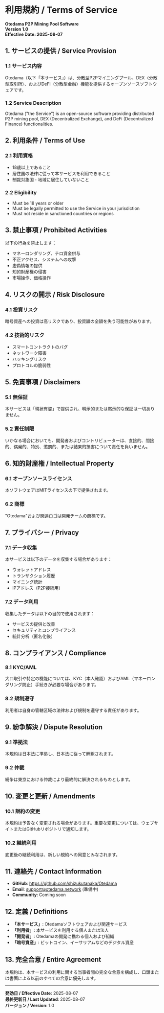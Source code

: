# 利用規約 / Terms of Service

**Otedama P2P Mining Pool Software**  
**Version 1.0**  
**Effective Date: 2025-08-07**

## 1. サービスの提供 / Service Provision

### 1.1 サービス内容
Otedama（以下「本サービス」）は、分散型P2Pマイニングプール、DEX（分散型取引所）、およびDeFi（分散型金融）機能を提供するオープンソースソフトウェアです。

### 1.2 Service Description
Otedama ("the Service") is an open-source software providing distributed P2P mining pool, DEX (Decentralized Exchange), and DeFi (Decentralized Finance) functionalities.

## 2. 利用条件 / Terms of Use

### 2.1 利用資格
- 18歳以上であること
- 居住国の法律に従って本サービスを利用できること
- 制裁対象国・地域に居住していないこと

### 2.2 Eligibility
- Must be 18 years or older
- Must be legally permitted to use the Service in your jurisdiction
- Must not reside in sanctioned countries or regions

## 3. 禁止事項 / Prohibited Activities

以下の行為を禁止します：
- マネーロンダリング、テロ資金供与
- 不正アクセス、システムへの攻撃
- 虚偽情報の提供
- 知的財産権の侵害
- 市場操作、価格操作

## 4. リスクの開示 / Risk Disclosure

### 4.1 投資リスク
暗号資産への投資は高リスクであり、投資額の全額を失う可能性があります。

### 4.2 技術的リスク
- スマートコントラクトのバグ
- ネットワーク障害
- ハッキングリスク
- プロトコルの脆弱性

## 5. 免責事項 / Disclaimers

### 5.1 無保証
本サービスは「現状有姿」で提供され、明示的または黙示的な保証は一切ありません。

### 5.2 責任制限
いかなる場合においても、開発者およびコントリビューターは、直接的、間接的、偶発的、特別、懲罰的、または結果的損害について責任を負いません。

## 6. 知的財産権 / Intellectual Property

### 6.1 オープンソースライセンス
本ソフトウェアはMITライセンスの下で提供されます。

### 6.2 商標
"Otedama"および関連ロゴは開発チームの商標です。

## 7. プライバシー / Privacy

### 7.1 データ収集
本サービスは以下のデータを収集する場合があります：
- ウォレットアドレス
- トランザクション履歴
- マイニング統計
- IPアドレス（P2P接続用）

### 7.2 データ利用
収集したデータは以下の目的で使用されます：
- サービスの提供と改善
- セキュリティとコンプライアンス
- 統計分析（匿名化後）

## 8. コンプライアンス / Compliance

### 8.1 KYC/AML
大口取引や特定の機能については、KYC（本人確認）およびAML（マネーロンダリング防止）手続きが必要な場合があります。

### 8.2 規制遵守
利用者は自身の管轄区域の法律および規制を遵守する責任があります。

## 9. 紛争解決 / Dispute Resolution

### 9.1 準拠法
本規約は日本法に準拠し、日本法に従って解釈されます。

### 9.2 仲裁
紛争は東京における仲裁により最終的に解決されるものとします。

## 10. 変更と更新 / Amendments

### 10.1 規約の変更
本規約は予告なく変更される場合があります。重要な変更については、ウェブサイトまたはGitHubリポジトリで通知します。

### 10.2 継続利用
変更後の継続利用は、新しい規約への同意とみなされます。

## 11. 連絡先 / Contact Information

- **GitHub**: https://github.com/shizukutanaka/Otedama
- **Email**: support@otedama.network (準備中)
- **Community**: Coming soon

## 12. 定義 / Definitions

- **「本サービス」**: Otedamaソフトウェアおよび関連サービス
- **「利用者」**: 本サービスを利用する個人または法人
- **「開発者」**: Otedamaの開発に携わる個人および組織
- **「暗号資産」**: ビットコイン、イーサリアムなどのデジタル資産

## 13. 完全合意 / Entire Agreement

本規約は、本サービスの利用に関する当事者間の完全な合意を構成し、口頭または書面による以前のすべての合意に優先します。

---

**発効日 / Effective Date**: 2025-08-07  
**最終更新日 / Last Updated**: 2025-08-07  
**バージョン / Version**: 1.0
